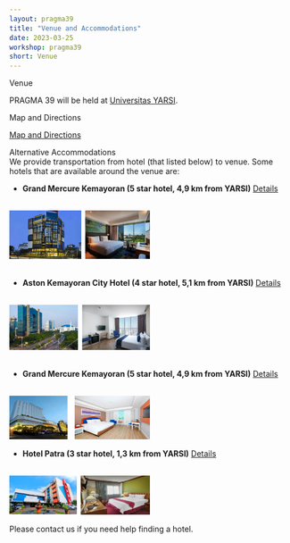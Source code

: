 ```yaml
---
layout: pragma39
title: "Venue and Accommodations"
date: 2023-03-25
workshop: pragma39
short: Venue
---
```


<div class="border39">Venue</div>

PRAGMA 39 will be held at <a href="https://www.yarsi.ac.id/">Universitas YARSI</a>.

<div class="border39">Map and Directions</div>

[Map and Directions](https://goo.gl/maps/VUNpuYNaGCK6SEZc7)


<div class="border39">Alternative Accommodations</div>
We provide transportation from hotel (that listed below) to venue.
Some hotels that are available around the venue are: <br>

-  **Grand Mercure Kemayoran (5 star hotel, 4,9 km from YARSI)** <a href="https://www.google.com/travel/hotels/s/B4h7y7NpgZYSrRBa9">Details</a>
<br>
<img src="/images/pragma39/venue/GrandMercureKemayoran.png" style="width:50%; height: 50%;"/>
<br>

<br>

- **Aston Kemayoran City Hotel (4 star hotel, 5,1 km from YARSI)** <a href="https://www.google.com/travel/hotels/s/EficzMsKiAvR4c4x5">Details</a>
<br>
<img src="/images/pragma39/venue/AstonKemayoran.png" style="width:50%; height: 50%;" />
<br>

<br>

-  **Grand Mercure Kemayoran (5 star hotel, 4,9 km from YARSI)** <a href="https://grandcempakahotel.com-jakarta.com/id/ ">Details</a>
<br>
<img src="/images/pragma39/venue/GrandCempakaPutih.png" style="width:50%; height: 50%;"/>

<br>

-  **Hotel Patra (3 star hotel, 1,3 km from YARSI)** <a href="https://www.google.com/travel/hotels/s/Uc9viYYFqh3LGT4h8">Details</a>
<br>
<img src="/images/pragma39/venue/PatraHotel.png" style="width:50%; height: 50%;"/>

<br>

Please contact us if you need help finding a hotel.
